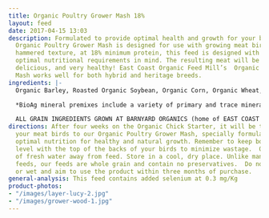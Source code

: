 ```yaml
---
title: Organic Poultry Grower Mash 18%
layout: feed
date: 2017-04-15 13:03
description: Formulated to provide optimal health and growth for your birds, the Certified
  Organic Poultry Grower Mash is designed for use with growing meat birds. A coarsely
  hammered texture, at 18% minimum protein, this feed is designed with the bird’s
  optimal nutritional requirements in mind. The resulting meat will be high quality,
  delicious, and very healthy! East Coast Organic Feed Mill’s  Organic Poultry Grower
  Mash works well for both hybrid and heritage breeds.
ingredients: |-
  Organic Barley, Roasted Organic Soybean, Organic Corn, Organic Wheat, Organic Field Peas, Organic Flax Meal & Bio Ag Poultry Grower Mineral Premix*.

  *BioAg mineral premixes include a variety of primary and trace minerals and vitamins, from sources such as: limestone; kelp meal; natural trace mineral salt; DL methionine and lysine in the layer mash (amino acids); selenium yeast; probiotics; enzymes; vitamins A, D, and E, plus vitamin B complex in addition to those vitamins in the premix.

  ALL GRAIN INGREDIENTS GROWN AT BARNYARD ORGANICS (home of EAST COAST ORGANIC FEED MILL) except corn (source:  Le Moulins des Cèdres, QC) and flax (source:  Homestead Organics and/or BioAg’s Canadian-sourced flax)
directions: After four weeks on the Organic Chick Starter, it will be time to switch
  your meat birds to our Organic Poultry Grower Mash, specially formulated to provide
  optimal nutrition for healthy and natural growth. Remember to keep bottom of feeders
  level with the top of the backs of your birds to minimize wastage.  Offer plenty
  of fresh water away from feed. Store in a cool, dry place. Unlike many pelletized
  feeds, our feeds are whole grain and contain no preservatives.  Do not use if mouldy
  or wet and aim to use the product within three months of purchase.
general-analysis: This feed contains added selenium at 0.3 mg/Kg
product-photos:
- "/images/layer-lucy-2.jpg"
- "/images/grower-wood-1.jpg"
---
```

